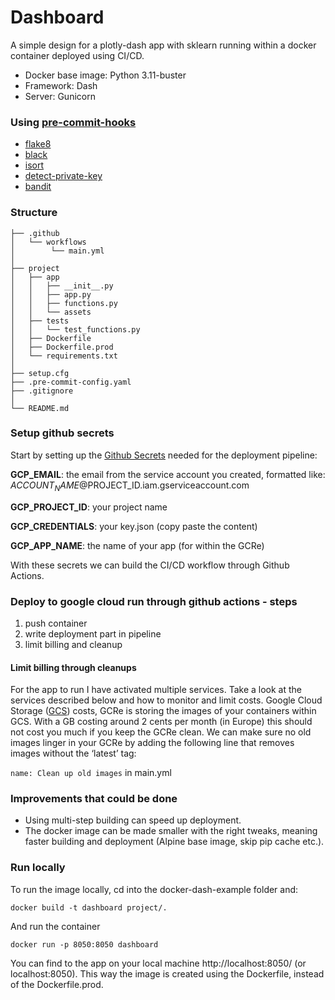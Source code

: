 # Dashboard
A simple design for a plotly-dash app with sklearn running within a docker container deployed using CI/CD.
 
- Docker base image: Python 3.11-buster
- Framework: Dash
- Server: Gunicorn

 
### Using [pre-commit-hooks](https://pre-commit.com/)
- [flake8](https://github.com/pycqa/flake8)
- [black](https://github.com/ambv/black)
- [isort](https://github.com/pycqa/isort)
- [detect-private-key](https://github.com/pre-commit/pre-commit-hooks#detect-private-key)
- [bandit](https://github.com/PyCQA/bandit)

### Structure
```
├── .github
│   └── workflows
│        └── main.yml
│
├── project
│   ├── app
│   │   ├── __init__.py
│   │   ├── app.py
│   │   ├── functions.py
│   │   └── assets
│   ├── tests
│   │   └── test_functions.py
│   ├── Dockerfile
│   ├── Dockerfile.prod
│   └── requirements.txt
│
├── setup.cfg
├── .pre-commit-config.yaml
├── .gitignore
│
└── README.md
```

### Setup github secrets

Start by setting up the [Github Secrets](https://docs.github.com/en/actions/security-guides/encrypted-secrets) needed for the deployment pipeline:

**GCP_EMAIL**: the email from the service account you created, formatted like: $ACCOUNT_NAME@$PROJECT_ID.iam.gserviceaccount.com

**GCP_PROJECT_ID**: your project name

**GCP_CREDENTIALS**: your key.json (copy paste the content)

**GCP_APP_NAME**: the name of your app (for within the GCRe)

With these secrets we can build the CI/CD workflow through Github Actions.

### Deploy to google cloud run through github actions - steps
1. push container 
2. write deployment part in pipeline
3. limit billing and cleanup

#### Limit billing through cleanups

For the app to run I have activated multiple services. 
Take a look at the services described below and how to monitor and limit costs.
Google Cloud Storage ([GCS](https://cloud.google.com/storage/pricing#europe)) costs, GCRe is storing the images of your containers within GCS. With a GB costing around 2 cents per month (in Europe) this should not cost you much if you keep the GCRe clean. We can make sure no old images linger in your GCRe by adding the following line that removes images without the ‘latest’ tag:

`name: Clean up old images` in main.yml

### Improvements that could be done
- Using multi-step building can speed up deployment.
- The docker image can be made smaller with the right tweaks, meaning faster building and deployment (Alpine base image, skip pip cache etc.).


### Run locally
To run the image locally, cd into the docker-dash-example folder and:
```
docker build -t dashboard project/.
```
And run the container
```
docker run -p 8050:8050 dashboard
```
You can find to the app on your local machine http://localhost:8050/ (or localhost:8050). This way the image is created using the Dockerfile, instead of the Dockerfile.prod.